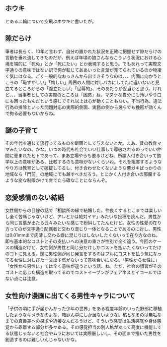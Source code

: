 ﻿## ホウキ

とある二輪について空飛ぶホウキと書いたが。


## 隙だらけ

筆者は長らく、10年と言わず、自分の置かれた状況を正確に把握せず隙だらけの言動を垂れ流してきたのだが、例えば年頃の娘さんならこういう状況における心境を端的に「死ぬ」とか「死にたい」とか表現すると思う。でもあれって実際文字通りの意味ではない訳で何が転じてああいった言葉が充てられているのか物凄く気にはなる。ごく一般的なおっさんから出てきそうなのは、、、内面に向かうところの「恥ずかしい」「悔しい」周囲の人間に対しバカにしてたに違いないと見立てるところからの「腹立たしい」「屈辱的」、そのあたりが妥当かと思う。けれど、、、当事者としての実際のところは「困惑」ね、マヌケな自分にも汚いやり口にも困ったもんだという感じでそれ以上は心が動くこともない。不当行為、違法行為の排除といった問題対応の実際的側面、実務の側から幾らでも挽回が効くんで拘る必要もないからね。


## 謎の子育て

その年代を通じて流行ってるものを断固として与えないとか。まあ、昔の教育ママみたいなの、かな。いつの時代も社会でいい仕事して尊敬されるのっていい仲間に恵まれたヒトであって、まあ立場やらも要るけどね、所謂人付き合いって勉学以上の意味がある、比較するのも意味がないくらいね。それを阻害するようなやり方は教育として破綻してるし、付き合わせたくないような悪ガキばっかりの地域なら「門前」の地域にでも越すべきだろう。とにかく人付き合いの邪魔するような変な制限かけて育てたら碌なことにならんぞ。


## 恋愛感情のない結婚

女性側からの目線の話で「相談所の縁で結婚した。仲良くするとこまでは楽しいし全く苦痛じゃないけど、アレとかは絶対イヤ」みたいな投稿を読んだ。男性から同じ言葉が出たら云々みたいな感じで紛糾してたんだけど。女性の性愛の在り方ってのが文字通り配偶者と交わり混じり一体となることであるのに対し、男性は0.01mmまで肉薄し交わる癖に混じりはしないしたくないって在り方なのね。即ち基本的なコストとその支払いへの決意の重さが性別で全く違う。今回のケースの構造だけど、女性側が男性と同じ分だけしかコストを払いたくないってだけのコトに見える。逆に男性側が同じ発言をするのはフルにコストを払う気になってる女性に対しびた一文出す気がないって意味合いになる。「男性から女性に」「女性から男性に」では全く意味が違うという話、ね。ただ、社会の慣習がそのコストに応じた構造を取ってるのでコストイーブンがフェアネスとイコールではない点には注意。


## 女性向け漫画に出てくる男性キャラについて

「子供の頃に手が届かんかった少年の世界」をある程度年齢のいった野郎に移植したようなキメラなのよな、箱庭ん中にしか居ないような。核となるのは無垢なまでの真善美への探求や近接なんだろうけど、そういう感覚は生活感覚や身体感覚から乖離する部分が多々ある。その感覚担当の別人格があって高度に機能してる状態じゃないと社会やムラにおいては実際厳しいし、その面まで描いた男性を創造するのは難しいんじゃないかな。
